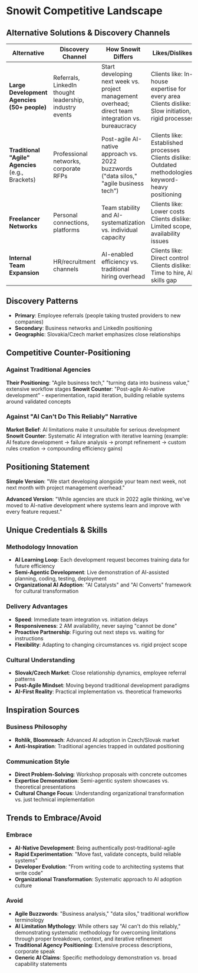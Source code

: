 # Snowit Competitive Landscape

## Alternative Solutions & Discovery Channels

| Alternative                                       | Discovery Channel                                       | How Snowit Differs                                                                                  | Likes/Dislikes                                                                                            |
| ------------------------------------------------- | ------------------------------------------------------- | --------------------------------------------------------------------------------------------------- | --------------------------------------------------------------------------------------------------------- |
| **Large Development Agencies (50+ people)**       | Referrals, LinkedIn thought leadership, industry events | Start developing next week vs. project management overhead; direct team integration vs. bureaucracy | Clients like: In-house expertise for every area<br>Clients dislike: Slow initiation, rigid processes      |
| **Traditional "Agile" Agencies** (e.g., Brackets) | Professional networks, corporate RFPs                   | Post-agile AI-native approach vs. 2022 buzzwords ("data silos," "agile business tech")              | Clients like: Established processes<br>Clients dislike: Outdated methodologies, keyword-heavy positioning |
| **Freelancer Networks**                           | Personal connections, platforms                         | Team stability and AI-systematization vs. individual capacity                                       | Clients like: Lower costs<br>Clients dislike: Limited scope, availability issues                          |
| **Internal Team Expansion**                       | HR/recruitment channels                                 | AI-enabled efficiency vs. traditional hiring overhead                                               | Clients like: Direct control<br>Clients dislike: Time to hire, AI skills gap                              |

## Discovery Patterns

- **Primary**: Employee referrals (people taking trusted providers to new companies)
- **Secondary**: Business networks and LinkedIn positioning
- **Geographic**: Slovakia/Czech market emphasizes close relationships

## Competitive Counter-Positioning

### Against Traditional Agencies

**Their Positioning**: "Agile business tech," "turning data into business value," extensive workflow stages
**Snowit Counter**: "Post-agile AI-native development" - experimentation, rapid iteration, building reliable systems around validated concepts

### Against "AI Can't Do This Reliably" Narrative

**Market Belief**: AI limitations make it unsuitable for serious development
**Snowit Counter**: Systematic AI integration with iterative learning (example: AI feature development → failure analysis → prompt refinement → custom rules creation → compounding efficiency gains)

## Positioning Statement

**Simple Version**: "We start developing alongside your team next week, not next month with project management overhead."

**Advanced Version**: "While agencies are stuck in 2022 agile thinking, we've moved to AI-native development where systems learn and improve with every feature request."

## Unique Credentials & Skills

### Methodology Innovation

- **AI Learning Loop**: Each development request becomes training data for future efficiency
- **Semi-Agentic Development**: Live demonstration of AI-assisted planning, coding, testing, deployment
- **Organizational AI Adoption**: "AI Catalysts" and "AI Converts" framework for cultural transformation

### Delivery Advantages

- **Speed**: Immediate team integration vs. initiation delays
- **Responsiveness**: 2 AM availability, never saying "cannot be done"
- **Proactive Partnership**: Figuring out next steps vs. waiting for instructions
- **Flexibility**: Adapting to changing circumstances vs. rigid project scope

### Cultural Understanding

- **Slovak/Czech Market**: Close relationship dynamics, employee referral patterns
- **Post-Agile Mindset**: Moving beyond traditional development paradigms
- **AI-First Reality**: Practical implementation vs. theoretical frameworks

## Inspiration Sources

### Business Philosophy

- **Rohlík, Bloomreach**: Advanced AI adoption in Czech/Slovak market
- **Anti-Inspiration**: Traditional agencies trapped in outdated positioning

### Communication Style

- **Direct Problem-Solving**: Workshop proposals with concrete outcomes
- **Expertise Demonstration**: Semi-agentic system showcases vs. theoretical presentations
- **Cultural Change Focus**: Understanding organizational transformation vs. just technical implementation

## Trends to Embrace/Avoid

### Embrace

- **AI-Native Development**: Being authentically post-traditional-agile
- **Rapid Experimentation**: "Move fast, validate concepts, build reliable systems"
- **Developer Evolution**: "From writing code to architecting systems that write code"
- **Organizational Transformation**: Systematic approach to AI adoption culture

### Avoid

- **Agile Buzzwords**: "Business analysis," "data silos," traditional workflow terminology
- **AI Limitation Mythology**: While others say "AI can't do this reliably," demonstrating systematic methodology for overcoming limitations through proper breakdown, context, and iterative refinement
- **Traditional Agency Positioning**: Extensive process descriptions, corporate speak
- **Generic AI Claims**: Specific methodology demonstration vs. broad capability statements
